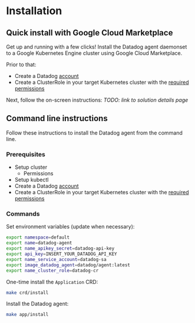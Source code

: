 # Installation

## Quick install with Google Cloud Marketplace

Get up and running with a few clicks! Install the Datadog agent daemonset to a
Google Kubernetes Engine cluster using Google Cloud Marketplace.

Prior to that:

- Create a Datadog [account](https://www.datadoghq.com/)
- Create a ClusterRole in your target Kubernetes cluster with the [required permissions](https://docs.datadoghq.com/integrations/faq/using-rbac-permission-with-your-kubernetes-integration/)

Next, follow the on-screen instructions:
*TODO: link to solution details page*

## Command line instructions

Follow these instructions to install the Datadog agent from the command line.

### Prerequisites

- Setup cluster
  - Permissions
- Setup kubectl
- Create a Datadog [account](https://www.datadoghq.com/)
- Create a ClusterRole in your target Kubernetes cluster with the [required permissions](https://docs.datadoghq.com/integrations/faq/using-rbac-permission-with-your-kubernetes-integration/)

### Commands

Set environment variables (update when necessary):

```bash
export namespace=default
export name=datadog-agent
export name_apikey_secret=datadog-api-key
export api_key=INSERT_YOUR_DATADOG_API_KEY
export name_service_account=datadog-sa
export image_datadog_agent=datadog/agent:latest
export name_cluster_role=datadog-cr
```

One-time install the `Application` CRD:

```bash
make crd/install
```

Install the Datadog agent:

```bash
make app/install
```
